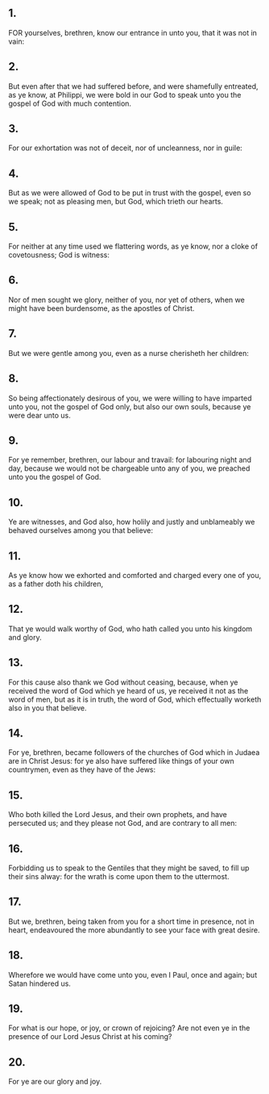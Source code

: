 ## 1.
FOR yourselves, brethren, know our entrance in unto you, that it was not in vain:
## 2.
But even after that we had suffered before, and were shamefully entreated, as ye know, at Philippi, we were bold in our God to speak unto you the gospel of God with much contention.
## 3.
For our exhortation was not of deceit, nor of uncleanness, nor in guile:
## 4.
But as we were allowed of God to be put in trust with the gospel, even so we speak; not as pleasing men, but God, which trieth our hearts.
## 5.
For neither at any time used we flattering words, as ye know, nor a cloke of covetousness; God is witness:
## 6.
Nor of men sought we glory, neither of you, nor yet of others, when we might have been burdensome, as the apostles of Christ.
## 7.
But we were gentle among you, even as a nurse cherisheth her children:
## 8.
So being affectionately desirous of you, we were willing to have imparted unto you, not the gospel of God only, but also our own souls, because ye were dear unto us.
## 9.
For ye remember, brethren, our labour and travail: for labouring night and day, because we would not be chargeable unto any of you, we preached unto you the gospel of God.
## 10.
Ye are witnesses, and God also, how holily and justly and unblameably we behaved ourselves among you that believe:
## 11.
As ye know how we exhorted and comforted and charged every one of you, as a father doth his children,
## 12.
That ye would walk worthy of God, who hath called you unto his kingdom and glory.
## 13.
For this cause also thank we God without ceasing, because, when ye received the word of God which ye heard of us, ye received it not as the word of men, but as it is in truth, the word of God, which effectually worketh also in you that believe.
## 14.
For ye, brethren, became followers of the churches of God which in Judaea are in Christ Jesus: for ye also have suffered like things of your own countrymen, even as they have of the Jews:
## 15.
Who both killed the Lord Jesus, and their own prophets, and have persecuted us; and they please not God, and are contrary to all men:
## 16.
Forbidding us to speak to the Gentiles that they might be saved, to fill up their sins alway: for the wrath is come upon them to the uttermost.
## 17.
But we, brethren, being taken from you for a short time in presence, not in heart, endeavoured the more abundantly to see your face with great desire.
## 18.
Wherefore we would have come unto you, even I Paul, once and again; but Satan hindered us.
## 19.
For what is our hope, or joy, or crown of rejoicing? Are not even ye in the presence of our Lord Jesus Christ at his coming?
## 20.
For ye are our glory and joy.
